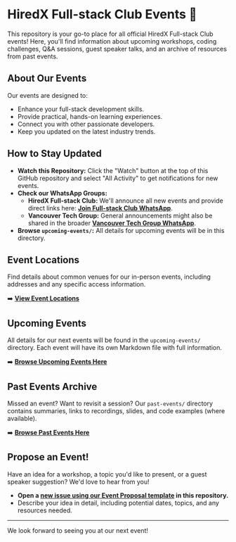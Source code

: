 # HiredX Full-stack Club Events 📅

This repository is your go-to place for all official HiredX Full-stack Club events! Here, you'll find information about upcoming workshops, coding challenges, Q&A sessions, guest speaker talks, and an archive of resources from past events.

## About Our Events

Our events are designed to:
* Enhance your full-stack development skills.
* Provide practical, hands-on learning experiences.
* Connect you with other passionate developers.
* Keep you updated on the latest industry trends.

## How to Stay Updated

* **Watch this Repository:** Click the "Watch" button at the top of this GitHub repository and select "All Activity" to get notifications for new events.
* **Check our WhatsApp Groups:**
    * **HiredX Full-stack Club:** We'll announce all new events and provide direct links here: **[Join Full-stack Club WhatsApp](https://chat.whatsapp.com/HGVkMnIwiYw2VeF5PAAjqR)**.
    * **Vancouver Tech Group:** General announcements might also be shared in the broader **[Vancouver Tech Group WhatsApp](https://chat.whatsapp.com/GXXSWJBWdnkFElMxwUldIh)**.
* **Browse `upcoming-events/`:** All details for upcoming events will be in this directory.

## Event Locations

Find details about common venues for our in-person events, including addresses and any specific access information.

➡️ **[View Event Locations](locations.md)**

## Upcoming Events

All details for our next events will be found in the `upcoming-events/` directory. Each event will have its own Markdown file with full information.

➡️ **[Browse Upcoming Events Here](upcoming-events/)**

## Past Events Archive

Missed an event? Want to revisit a session? Our `past-events/` directory contains summaries, links to recordings, slides, and code examples (where available).

➡️ **[Browse Past Events Here](past-events/)**

## Propose an Event!

Have an idea for a workshop, a topic you'd like to present, or a guest speaker suggestion? We'd love to hear from you!

* **Open a [new issue using our Event Proposal template](https://github.com/HiredX-Fullstack-Club/events/issues/new?template=event-proposal.md) in this repository.**
* Describe your idea in detail, including potential dates, topics, and any resources needed.

---

We look forward to seeing you at our next event!

